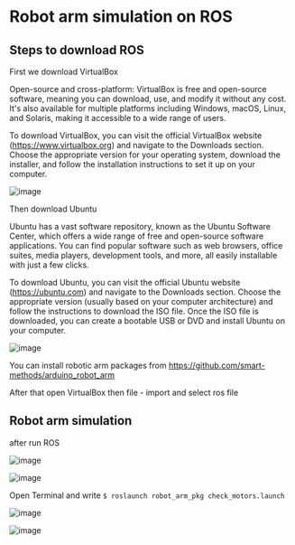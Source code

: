 # Robot arm simulation on ROS

## Steps to download ROS

First we download VirtualBox 

Open-source and cross-platform: VirtualBox is free and open-source software, meaning you can download, use, and modify it without any cost. It's also available for multiple platforms including Windows, macOS, Linux, and Solaris, making it accessible to a wide range of users.

To download VirtualBox, you can visit the official VirtualBox website (https://www.virtualbox.org) and navigate to the Downloads section. Choose the appropriate version for your operating system, download the installer, and follow the installation instructions to set it up on your computer.

![image](https://github.com/amf17/RosTask1/assets/139582388/6f26d39f-8e96-4932-9c90-5b0d9b50ba5b)

Then download Ubuntu 

Ubuntu has a vast software repository, known as the Ubuntu Software Center, which offers a wide range of free and open-source software applications. You can find popular software such as web browsers, office suites, media players, development tools, and more, all easily installable with just a few clicks.

To download Ubuntu, you can visit the official Ubuntu website (https://ubuntu.com) and navigate to the Downloads section. Choose the appropriate version (usually based on your computer architecture) and follow the instructions to download the ISO file. Once the ISO file is downloaded, you can create a bootable USB or DVD and install Ubuntu on your computer.

![image](https://github.com/amf17/RosTask1/assets/139582388/0b6c8f78-3c9d-44c0-bb3e-c939f9aff651)


You can install robotic arm packages from https://github.com/smart-methods/arduino_robot_arm

After that open VirtualBox then file - import and select ros file 

## Robot arm simulation

after run ROS 

![image](https://github.com/amf17/RosTask1/assets/139582388/a1ff20c0-21ea-40e8-8859-f551a88c0406)

![image](https://github.com/amf17/RosTask1/assets/139582388/e6dbc518-7ee5-4ac7-a683-2c6b73147ef3)

Open Terminal and write `$ roslaunch robot_arm_pkg check_motors.launch`

![image](https://github.com/amf17/RosTask1/assets/139582388/7aab15d2-ce1f-4081-99de-7db8a37b35e5)


![image](https://github.com/amf17/RosTask1/assets/139582388/e9d03eb5-1413-49e0-9c01-3b3532a8ad60)



